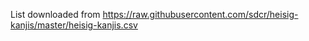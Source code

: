 
List downloaded from https://raw.githubusercontent.com/sdcr/heisig-kanjis/master/heisig-kanjis.csv


